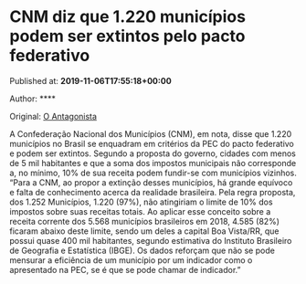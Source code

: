 
# CNM diz que 1.220 municípios podem ser extintos pelo pacto federativo

Published at: **2019-11-06T17:55:18+00:00**

Author: ****

Original: [O Antagonista](https://www.oantagonista.com/brasil/cnm-diz-que-1-220-municipios-podem-ser-extintos-pelo-pacto-federativo/)

A Confederação Nacional dos Municípios (CNM), em nota, disse que 1.220 municípios no Brasil se enquadram em critérios da PEC do pacto federativo e podem ser extintos.
Segundo a proposta do governo, cidades com menos de 5 mil habitantes e que a soma dos impostos municipais não corresponde a, no mínimo, 10% de sua receita podem fundir-se com municípios vizinhos.
“Para a CNM, ao propor a extinção desses municípios, há grande equívoco e falta de conhecimento acerca da realidade brasileira. Pela regra proposta, dos 1.252 Municípios, 1.220 (97%), não atingiriam o limite de 10% dos impostos sobre suas receitas totais. Ao aplicar esse conceito sobre a receita corrente dos 5.568 municípios brasileiros em 2018, 4.585 (82%) ficaram abaixo deste limite, sendo um deles a capital Boa Vista/RR, que possui quase 400 mil habitantes, segundo estimativa do Instituto Brasileiro de Geografia e Estatística (IBGE). Os dados reforçam que não se pode mensurar a eficiência de um município por um indicador como o apresentado na PEC, se é que se pode chamar de indicador.”
